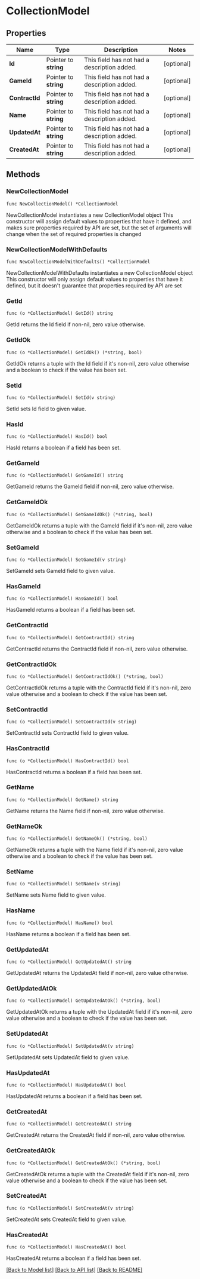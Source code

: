 # CollectionModel

## Properties

Name | Type | Description | Notes
------------ | ------------- | ------------- | -------------
**Id** | Pointer to **string** | This field has not had a description added. | [optional] 
**GameId** | Pointer to **string** | This field has not had a description added. | [optional] 
**ContractId** | Pointer to **string** | This field has not had a description added. | [optional] 
**Name** | Pointer to **string** | This field has not had a description added. | [optional] 
**UpdatedAt** | Pointer to **string** | This field has not had a description added. | [optional] 
**CreatedAt** | Pointer to **string** | This field has not had a description added. | [optional] 

## Methods

### NewCollectionModel

`func NewCollectionModel() *CollectionModel`

NewCollectionModel instantiates a new CollectionModel object
This constructor will assign default values to properties that have it defined,
and makes sure properties required by API are set, but the set of arguments
will change when the set of required properties is changed

### NewCollectionModelWithDefaults

`func NewCollectionModelWithDefaults() *CollectionModel`

NewCollectionModelWithDefaults instantiates a new CollectionModel object
This constructor will only assign default values to properties that have it defined,
but it doesn't guarantee that properties required by API are set

### GetId

`func (o *CollectionModel) GetId() string`

GetId returns the Id field if non-nil, zero value otherwise.

### GetIdOk

`func (o *CollectionModel) GetIdOk() (*string, bool)`

GetIdOk returns a tuple with the Id field if it's non-nil, zero value otherwise
and a boolean to check if the value has been set.

### SetId

`func (o *CollectionModel) SetId(v string)`

SetId sets Id field to given value.

### HasId

`func (o *CollectionModel) HasId() bool`

HasId returns a boolean if a field has been set.

### GetGameId

`func (o *CollectionModel) GetGameId() string`

GetGameId returns the GameId field if non-nil, zero value otherwise.

### GetGameIdOk

`func (o *CollectionModel) GetGameIdOk() (*string, bool)`

GetGameIdOk returns a tuple with the GameId field if it's non-nil, zero value otherwise
and a boolean to check if the value has been set.

### SetGameId

`func (o *CollectionModel) SetGameId(v string)`

SetGameId sets GameId field to given value.

### HasGameId

`func (o *CollectionModel) HasGameId() bool`

HasGameId returns a boolean if a field has been set.

### GetContractId

`func (o *CollectionModel) GetContractId() string`

GetContractId returns the ContractId field if non-nil, zero value otherwise.

### GetContractIdOk

`func (o *CollectionModel) GetContractIdOk() (*string, bool)`

GetContractIdOk returns a tuple with the ContractId field if it's non-nil, zero value otherwise
and a boolean to check if the value has been set.

### SetContractId

`func (o *CollectionModel) SetContractId(v string)`

SetContractId sets ContractId field to given value.

### HasContractId

`func (o *CollectionModel) HasContractId() bool`

HasContractId returns a boolean if a field has been set.

### GetName

`func (o *CollectionModel) GetName() string`

GetName returns the Name field if non-nil, zero value otherwise.

### GetNameOk

`func (o *CollectionModel) GetNameOk() (*string, bool)`

GetNameOk returns a tuple with the Name field if it's non-nil, zero value otherwise
and a boolean to check if the value has been set.

### SetName

`func (o *CollectionModel) SetName(v string)`

SetName sets Name field to given value.

### HasName

`func (o *CollectionModel) HasName() bool`

HasName returns a boolean if a field has been set.

### GetUpdatedAt

`func (o *CollectionModel) GetUpdatedAt() string`

GetUpdatedAt returns the UpdatedAt field if non-nil, zero value otherwise.

### GetUpdatedAtOk

`func (o *CollectionModel) GetUpdatedAtOk() (*string, bool)`

GetUpdatedAtOk returns a tuple with the UpdatedAt field if it's non-nil, zero value otherwise
and a boolean to check if the value has been set.

### SetUpdatedAt

`func (o *CollectionModel) SetUpdatedAt(v string)`

SetUpdatedAt sets UpdatedAt field to given value.

### HasUpdatedAt

`func (o *CollectionModel) HasUpdatedAt() bool`

HasUpdatedAt returns a boolean if a field has been set.

### GetCreatedAt

`func (o *CollectionModel) GetCreatedAt() string`

GetCreatedAt returns the CreatedAt field if non-nil, zero value otherwise.

### GetCreatedAtOk

`func (o *CollectionModel) GetCreatedAtOk() (*string, bool)`

GetCreatedAtOk returns a tuple with the CreatedAt field if it's non-nil, zero value otherwise
and a boolean to check if the value has been set.

### SetCreatedAt

`func (o *CollectionModel) SetCreatedAt(v string)`

SetCreatedAt sets CreatedAt field to given value.

### HasCreatedAt

`func (o *CollectionModel) HasCreatedAt() bool`

HasCreatedAt returns a boolean if a field has been set.


[[Back to Model list]](../README.md#documentation-for-models) [[Back to API list]](../README.md#documentation-for-api-endpoints) [[Back to README]](../README.md)


